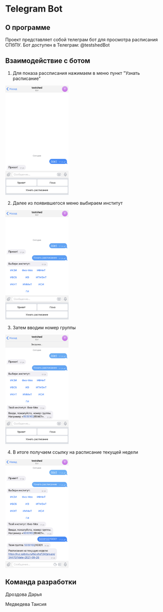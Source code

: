 # Telegram Bot

## О программе

Проект представляет собой телеграм бот для просмотра расписания СПбПУ.
Бот доступен в Телеграм: @testshedBot

## Взаимодействие с ботом

1. Для показа рассписания нажимаем в меню пункт "Узнать расписание"

<img src="https://github.com/Drozdova-Daria/pictures/blob/main/BE8C7C39-026A-43EE-8EE9-8E89A06FD5E2.jpeg" width="200" />

2. Далее из появившегося меню выбираем институт

<img src="https://github.com/Drozdova-Daria/pictures/blob/main/3CD0840A-EDD3-43ED-B4D8-AD67DFD51B28.jpeg" width="200" />

3. Затем вводим номер группы

<img src="https://github.com/Drozdova-Daria/pictures/blob/main/411A6D7D-8521-4394-AB8A-773F3E2FE96E.jpeg" width="200" />

4. В итоге получаем ссылку на расписание текущей недели

<img src="https://github.com/Drozdova-Daria/pictures/blob/main/243080DD-BC62-4925-99D5-9E20C0D74066.jpeg" width="200" />

## Команда разработки

Дроздова Дарья

Медведева Таисия
